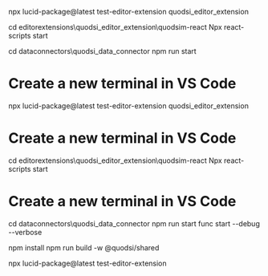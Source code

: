 


npx lucid-package@latest test-editor-extension quodsi_editor_extension

cd editorextensions\quodsi_editor_extension\quodsim-react
Npx react-scripts start

cd dataconnectors\quodsi_data_connector
npm run start



# Create a new terminal in VS Code
npx lucid-package@latest test-editor-extension quodsi_editor_extension
# Create a new terminal in VS Code
cd editorextensions\quodsi_editor_extension\quodsim-react
Npx react-scripts start
# Create a new terminal in VS Code
cd dataconnectors\quodsi_data_connector
npm run start
func start --debug --verbose


npm install
npm run build -w @quodsi/shared


npx lucid-package@latest test-editor-extension

